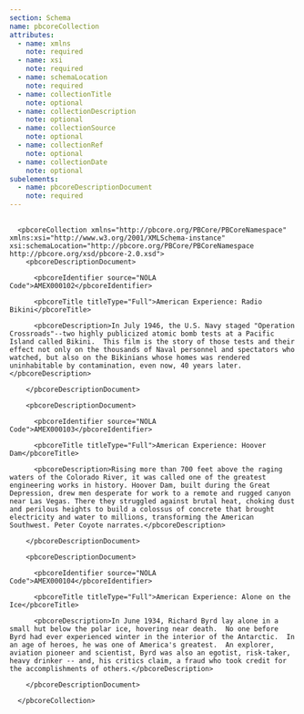 ```yaml
---
section: Schema
name: pbcoreCollection
attributes:
  - name: xmlns
    note: required
  - name: xsi
    note: required
  - name: schemaLocation
    note: required
  - name: collectionTitle
    note: optional
  - name: collectionDescription
    note: optional
  - name: collectionSource
    note: optional
  - name: collectionRef
    note: optional
  - name: collectionDate
    note: optional
subelements:
  - name: pbcoreDescriptionDocument
    note: required
---
```

<pre>
  <code>
  &lt;pbcoreCollection xmlns=&quot;http://pbcore.org/PBCore/PBCoreNamespace&quot; xmlns:xsi=&quot;http://www.w3.org/2001/XMLSchema-instance&quot; xsi:schemaLocation=&quot;http://pbcore.org/PBCore/PBCoreNamespace http://pbcore.org/xsd/pbcore-2.0.xsd&quot;&gt;
    &lt;pbcoreDescriptionDocument&gt;<br>
      &lt;pbcoreIdentifier source=&quot;NOLA Code&quot;&gt;AMEX000102&lt;/pbcoreIdentifier&gt;<br>
      &lt;pbcoreTitle titleType=&quot;Full&quot;&gt;American Experience: Radio Bikini&lt;/pbcoreTitle&gt;<br>
      &lt;pbcoreDescription&gt;In July 1946, the U.S. Navy staged &quot;Operation Crossroads&quot;--two highly publicized atomic bomb tests at a Pacific Island called Bikini.  This film is the story of those tests and their effect not only on the thousands of Naval personnel and spectators who watched, but also on the Bikinians whose homes was rendered uninhabitable by contamination, even now, 40 years later.&lt;/pbcoreDescription&gt;<br>
    &lt;/pbcoreDescriptionDocument&gt;<br>
    &lt;pbcoreDescriptionDocument&gt;<br>
      &lt;pbcoreIdentifier source=&quot;NOLA Code&quot;&gt;AMEX000103&lt;/pbcoreIdentifier&gt;<br>
      &lt;pbcoreTitle titleType=&quot;Full&quot;&gt;American Experience: Hoover Dam&lt;/pbcoreTitle&gt;<br>
      &lt;pbcoreDescription&gt;Rising more than 700 feet above the raging waters of the Colorado River, it was called one of the greatest engineering works in history. Hoover Dam, built during the Great Depression, drew men desperate for work to a remote and rugged canyon near Las Vegas. There they struggled against brutal heat, choking dust and perilous heights to build a colossus of concrete that brought electricity and water to millions, transforming the American Southwest. Peter Coyote narrates.&lt;/pbcoreDescription&gt;<br>
    &lt;/pbcoreDescriptionDocument&gt;<br>
    &lt;pbcoreDescriptionDocument&gt;<br>
      &lt;pbcoreIdentifier source=&quot;NOLA Code&quot;&gt;AMEX000104&lt;/pbcoreIdentifier&gt;<br>
      &lt;pbcoreTitle titleType=&quot;Full&quot;&gt;American Experience: Alone on the Ice&lt;/pbcoreTitle&gt;<br>
      &lt;pbcoreDescription&gt;In June 1934, Richard Byrd lay alone in a small hut below the polar ice, hovering near death.  No one before Byrd had ever experienced winter in the interior of the Antarctic.  In an age of heroes, he was one of America's greatest.  An explorer, aviation pioneer and scientist, Byrd was also an egotist, risk-taker, heavy drinker -- and, his critics claim, a fraud who took credit for the accomplishments of others.&lt;/pbcoreDescription&gt;<br>
    &lt;/pbcoreDescriptionDocument&gt;<br>
  &lt;/pbcoreCollection&gt;<br>
  </code>
</pre>
